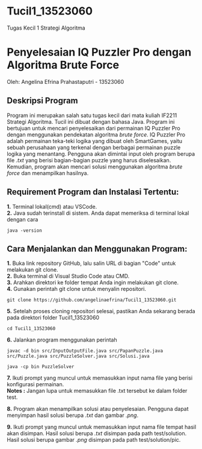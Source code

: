 # Tucil1_13523060
Tugas Kecil 1 Strategi Algoritma

# Penyelesaian IQ Puzzler Pro dengan Algoritma Brute Force
Oleh: Angelina Efrina Prahastaputri - 13523060

## **Deskripsi Program**
Program ini merupakan salah satu tugas kecil dari mata kuliah IF2211 Strategi Algoritma. Tucil ini dibuat dengan bahasa Java. Program ini bertujuan untuk mencari penyelesaikan dari permainan IQ Puzzler Pro dengan menggunakan pendekatan algoritma *brute force*. IQ Puzzler Pro adalah permainan teka-teki logika yang dibuat oleh SmartGames, yaitu sebuah perusahaan yang terkenal dengan berbagai permainan puzzle logika yang menantang. Pengguna akan dimintai input oleh program berupa file *.txt* yang berisi bagian-bagian puzzle yang harus diselesaikan. Kemudian, program akan mencari solusi menggunakan algoritma *brute force* dan menampilkan hasilnya.

## Requirement Program dan Instalasi Tertentu:
**1.** Terminal lokal(cmd) atau VSCode.  
**2.** Java sudah terinstall di sistem. Anda dapat memeriksa di terminal lokal dengan cara
```
java -version
```

## Cara Menjalankan dan Menggunakan Program:
  **1.** Buka link repository GitHub, lalu salin URL di bagian "Code" untuk melakukan git clone.  
  **2.** Buka terminal di Visual Studio Code atau CMD.  
  **3.** Arahkan direktori ke folder tempat Anda ingin melakukan git clone.  
  **4.** Gunakan perintah git clone <URL> untuk menyalin repositori.
  ```
  git clone https://github.com/angelinaefrina/Tucil1_13523060.git 
  ```
  **5.** Setelah proses cloning repositori selesai, pastikan Anda sekarang berada pada direktori folder Tucil1_13523060
  ```
  cd Tucil1_13523060
  ```
  **6.** Jalankan program menggunakan perintah
  ```
  javac -d bin src/InputOutputFile.java src/PapanPuzzle.java src/Puzzle.java src/PuzzleSolver.java src/Solusi.java

  java -cp bin PuzzleSolver
  ```
  **7.** Ikuti prompt yang muncul untuk memasukkan input nama file yang berisi konfigurasi permainan.   
  **Notes :** Jangan lupa untuk memasukkan file .txt tersebut ke dalam folder test.

  **8.** Program akan menampilkan solusi atau penyelesaian. Pengguna dapat menyimpan hasil solusi berupa *.txt* dan gambar *.png*. 
  
  **9.** Ikuti prompt yang muncul untuk memasukkan input nama file tempat hasil akan disimpan. Hasil solusi berupa *.txt* disimpan pada path test/solution. Hasil solusi berupa gambar *.png* disimpan pada path test/solution/pic.


